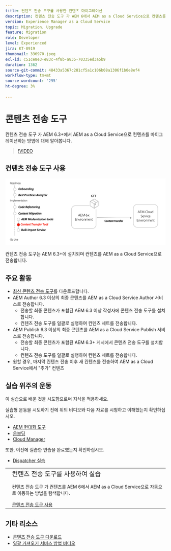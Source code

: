 ```yaml
---
title: 컨텐츠 전송 도구를 사용한 컨텐츠 마이그레이션
description: 컨텐츠 전송 도구 가 AEM 6에서 AEM as a Cloud Service으로 컨텐츠를 마이그레이션하는 방법에 대해 알아봅니다.
version: Experience Manager as a Cloud Service
topic: Migration, Upgrade
feature: Migration
role: Developer
level: Experienced
jira: KT-8919
thumbnail: 336970.jpeg
exl-id: c51ce8e3-e83c-4f8b-a835-70335ed3a5b9
duration: 1362
source-git-commit: 48433a5367c281cf5a1c106b08a1306f1b0e8ef4
workflow-type: tm+mt
source-wordcount: '295'
ht-degree: 3%

---
```



# 콘텐츠 전송 도구

컨텐츠 전송 도구 가 AEM 6.3+에서 AEM as a Cloud Service으로 컨텐츠를 마이그레이션하는 방법에 대해 알아봅니다.

>[!VIDEO](https://video.tv.adobe.com/v/3454754?quality=12&learn=on&captions=kor)

## 컨텐츠 전송 도구 사용

![컨텐츠 전송 도구 수명 주기](../assets/content-transfer-tool.png)

컨텐츠 전송 도구는 AEM 6.3+에 설치되며 컨텐츠를 AEM as a Cloud Service으로 전송합니다.

## 주요 활동

+ [최신 콘텐츠 전송 도구](https://experience.adobe.com/#/downloads/content/software-distribution/en/aemcloud.html?fulltext=Content*+Transfer*+Tool*&amp;1_group.propertyvalues.property=입니다.%2Fjcr%3Acontent%2Fmetadata%2Fdc%3AsoftwareType&amp;1_group.propertyvalues.operation=equals&amp;1_group.propertyvalues.0_values=software-type%3Atoling&amp;orderby=%40jcr%3Acontent%2Fjcr%3AlastModified&amp;orderby.sort=desc&amp;layout=list&amp;p.offset=0&amp;p.limit=2)를 다운로드합니다.
+ AEM Author 6.3 이상의 최종 콘텐츠를 AEM as a Cloud Service Author 서비스로 전송합니다.
   + 전송할 최종 콘텐츠가 포함된 AEM 6.3 이상 작성자에 콘텐츠 전송 도구를 설치합니다.
   + 컨텐츠 전송 도구를 일괄로 실행하여 컨텐츠 세트를 전송합니다.
+ AEM Publish 6.3 이상의 최종 콘텐츠를 AEM as a Cloud Service Publish 서비스로 전송합니다.
   + 전송할 최종 콘텐츠가 포함된 AEM 6.3+ 게시에서 콘텐츠 전송 도구를 설치합니다.
   + 컨텐츠 전송 도구를 일괄로 실행하여 컨텐츠 세트를 전송합니다.
+ 원할 경우, 마지막 컨텐츠 전송 이후 새 컨텐츠를 전송하여 AEM as a Cloud Service에서 &quot;추가&quot; 컨텐츠

## 실습 위주의 운동

이 실습으로 배운 것을 시도함으로써 지식을 적용하세요.

실습형 운동을 시도하기 전에 위의 비디오와 다음 자료를 시청하고 이해했는지 확인하십시오.

+ [AEM 현대화 도구](../aem-modernization-tools.md)
+ [온보딩](../onboarding.md)
+ [Cloud Manager](../cloud-manager.md)

또한, 이전에 실습한 연습을 완료했는지 확인하십시오.

+ [Dispatcher 실습](../dispatcher.md#hands-on-exercise)

<table style="border-width:0">
    <tr>
        <td style="width:150px">
            <a  rel="noreferrer"
                target="_blank"
                href="https://github.com/adobe/aem-cloud-engineering-video-series-exercises/tree/session6-transfercontent#cloud-acceleration-bootcamp---session-6-content"><img alt="실습 GitHub 리포지토리" src="../assets/github.png"/>
            </a>        
        </td>
        <td style="width:100%;margin-bottom:1rem;">
            <div style="font-size:1.25rem;font-weight:400;">컨텐츠 전송 도구를 사용하여 실습</div>
            <p style="margin:1rem 0">
                컨텐츠 전송 도구 가 컨텐츠를 AEM 6에서 AEM as a Cloud Service으로 자동으로 이동하는 방법을 탐색합니다.
            </p>
            <a  rel="noreferrer"
                target="_blank"
                href="https://github.com/adobe/aem-cloud-engineering-video-series-exercises/tree/session6-transfercontent#cloud-acceleration-bootcamp---session-6-content" class="spectrum-Button spectrum-Button--primary spectrum-Button--sizeM">
                <span class="spectrum-Button-label has-no-wrap has-text-weight-bold">콘텐츠 전송 도구 사용</span>
            </a>
        </td>
    </tr>
</table>

## 기타 리소스

+ [콘텐츠 전송 도구 다운로드](https://experience.adobe.com/#/downloads/content/software-distribution/en/aemcloud.html?fulltext=Content*+Transfer*+Tool*&amp;1_group.propertyvalues.property=입니다.%2Fjcr%3Acontent%2Fmetadata%2Fdc%3AsoftwareType&amp;1_group.propertyvalues.operation=equals&amp;1_group.propertyvalues.0_values=software-type%3Atoling&amp;orderby=%40jcr%3Acontent%2Fjcr%3AlastModified&amp;orderby.sort=desc&amp;layout=list&amp;p.offset=0&amp;p.limit=2)
+ [일괄 가져오기 서비스 방법 비디오](https://experienceleague.adobe.com/docs/experience-manager-learn/cloud-service/migration/bulk-import.html?lang=ko)

